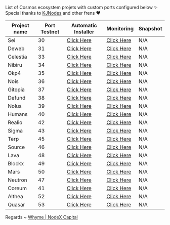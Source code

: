 List of Cosmos ecosystem projets with custom ports configured below ✨ Special thanks to [KJNodes](https://github.com/kj89/testnet_manuals) and other frens ❤



| Project name | Port Testnet | Automatic Installer                           | Monitoring                                       | Snapshot |
|--------------|--------------|-----------------------------------------------|--------------------------------------------------|----------|
| Sei          | 30           | [Click Here](./sei/README.md)         | [Click Here](./sei/monitoring/README.md)         |   N/A    |
| Deweb        | 31           | [Click Here](./deweb/README.md)       | [Click Here](./deweb/monitoring/README.md)       |   N/A    |     
| Celestia     | 33           | [Click Here](./celestia/README.md)    | [Click Here](./celestia/monitoring/README.md)    |   N/A    |         
| Nibiru       | 34           | [Click Here](./nibiru/README.md)      | [Click Here](./nibiru/monitoring/README.md)      |   N/A    |
| Okp4         | 35           | [Click Here](./okp4/README.md)        | [Click Here](./okp4/monitoring/README.md)        |   N/A    |
| Nois         | 36           | [Click Here](./nois/README.md)        | [Click Here](./nois/monitoring/README.md)        |   N/A    |
| Gitopia      | 37           | [Click Here](./gitopia/README.md)     | [Click Here](./gitopia/monitoring/README.md)     |   N/A    |
| Defund       | 38           | [Click Here](./defund/README.md)      | [Click Here](./defund/monitoring/README.md)      |   N/A    |
| Nolus        | 39           | [Click Here](./nolus/README.md)       | [Click Here](./nolus/monitoring/README.md)       |   N/A    |
| Humans       | 40           | [Click Here](./humans/README.md)      | [Click Here](./humans/monitoring/README.md)      |   N/A    |
| Realio       | 42           | [Click Here](./realio/README.md)      | [Click Here](./realio/monitoring/README.md)      |   N/A    |
| Sigma        | 43           | [Click Here](./sge/README.md)         | [Click Here](./sge/monitoring/README.md)         |   N/A    |
| Terp         | 45           | [Click Here](./terp/README.md)        | [Click Here](./terp/monitoring/README.md)        |   N/A    |
| Source       | 46           | [Click Here](./source/README.md)      | [Click Here](./source/monitoring/README.md)      |   N/A    |
| Lava         | 48           | [Click Here](./lava/README.md)        | [Click Here](./lava/monitoring/README.md)        |   N/A    |
| Blockx       | 49           | [Click Here](./blockx/README.md)      | [Click Here](./blockx/monitoring/README.md)      |   N/A    |
| Mars         | 50           | [Click Here](./mars/README.md)        | [Click Here](./mars/monitoring/README.md)        |   N/A    |
| Neutron      | 47           | [Click Here](./neutron/README.md)     | [Click Here](./neutron/monitoring/README.md)     |   N/A    |
| Coreum       | 41           | [Click Here](./coreum/README.md)     | [Click Here](./coreum/monitoring/README.md)     |   N/A    |
| Althea       | 52           | [Click Here](./atlhea/README.md)        | [Click Here](./altea/monitoring/README.md)        |   N/A    |
| Quasar       | 53           | [Click Here](./quasar/README.md)        | [Click Here](./quasar/monitoring/README.md)        |   N/A    |

Regards ~ [Whyme | NodeX Capital](https://discord.com/users/928575843641479198)

